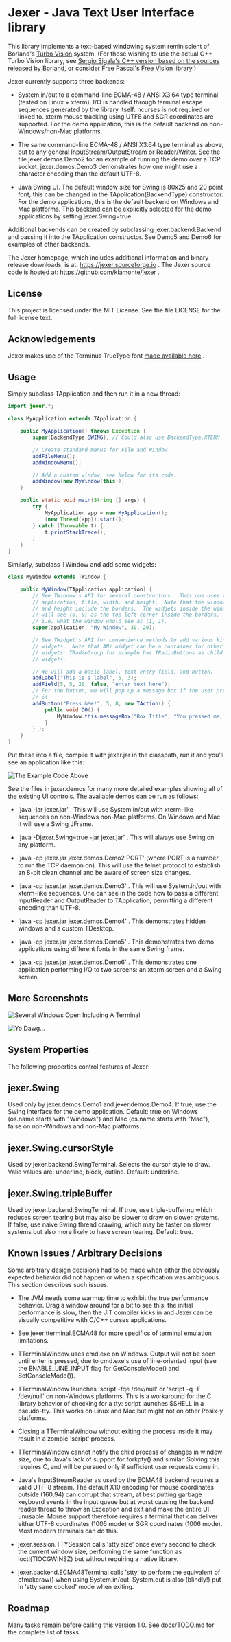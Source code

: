 Jexer - Java Text User Interface library
========================================

This library implements a text-based windowing system reminiscient of
Borland's [Turbo Vision](http://en.wikipedia.org/wiki/Turbo_Vision)
system.  (For those wishing to use the actual C++ Turbo Vision
library, see [Sergio Sigala's C++ version based on the sources
released by Borland,](http://tvision.sourceforge.net/) or consider
Free Pascal's [Free Vision
library.](http://wiki.freepascal.org/Free_Vision))

Jexer currently supports three backends:

* System.in/out to a command-line ECMA-48 / ANSI X3.64 type terminal
  (tested on Linux + xterm).  I/O is handled through terminal escape
  sequences generated by the library itself: ncurses is not required
  or linked to.  xterm mouse tracking using UTF8 and SGR coordinates
  are supported.  For the demo application, this is the default
  backend on non-Windows/non-Mac platforms.

* The same command-line ECMA-48 / ANSI X3.64 type terminal as above,
  but to any general InputStream/OutputStream or Reader/Writer.  See
  the file jexer.demos.Demo2 for an example of running the demo over a
  TCP socket.  jexer.demos.Demo3 demonstrates how one might use a
  character encoding than the default UTF-8.

* Java Swing UI.  The default window size for Swing is 80x25 and 20
  point font; this can be changed in the TApplication(BackendType)
  constructor.  For the demo applications, this is the default backend
  on Windows and Mac platforms.  This backend can be explicitly
  selected for the demo applications by setting jexer.Swing=true.

Additional backends can be created by subclassing
jexer.backend.Backend and passing it into the TApplication
constructor.  See Demo5 and Demo6 for examples of other backends.

The Jexer homepage, which includes additional information and binary
release downloads, is at: https://jexer.sourceforge.io .  The Jexer
source code is hosted at: https://github.com/klamonte/jexer .



License
-------

This project is licensed under the MIT License.  See the file LICENSE
for the full license text.



Acknowledgements
----------------

Jexer makes use of the Terminus TrueType font [made available
here](http://files.ax86.net/terminus-ttf/) .



Usage
-----

Simply subclass TApplication and then run it in a new thread:

```Java
import jexer.*;

class MyApplication extends TApplication {

    public MyApplication() throws Exception {
        super(BackendType.SWING); // Could also use BackendType.XTERM

        // Create standard menus for File and Window
        addFileMenu();
        addWindowMenu();

        // Add a custom window, see below for its code.
        addWindow(new MyWindow(this));
    }

    public static void main(String [] args) {
        try {
            MyApplication app = new MyApplication();
            (new Thread(app)).start();
        } catch (Throwable t) {
            t.printStackTrace();
        }
    }
}
```

Similarly, subclass TWindow and add some widgets:

```Java
class MyWindow extends TWindow {

    public MyWindow(TApplication application) {
        // See TWindow's API for several constructors.  This one uses the
        // application, title, width, and height.  Note that the window width
        // and height include the borders.  The widgets inside the window
        // will see (0, 0) as the top-left corner inside the borders,
        // i.e. what the window would see as (1, 1).
        super(application, "My Window", 30, 20);

        // See TWidget's API for convenience methods to add various kinds of
        // widgets.  Note that ANY widget can be a container for other
        // widgets: TRadioGroup for example has TRadioButtons as child
        // widgets.

        // We will add a basic label, text entry field, and button.
        addLabel("This is a label", 5, 3);
        addField(5, 5, 20, false, "enter text here");
        // For the button, we will pop up a message box if the user presses
        // it.
        addButton("Press &Me!", 5, 8, new TAction() {
            public void DO() {
                MyWindow.this.messageBox("Box Title", "You pressed me, yay!");
            }
        } );
    }
}
```

Put these into a file, compile it with jexer.jar in the classpath, run
it and you'll see an application like this:

![The Example Code Above](/screenshots/readme_application.png?raw=true "The application in the text of README.md")

See the files in jexer.demos for many more detailed examples showing
all of the existing UI controls.  The available demos can be run as
follows:

  * 'java -jar jexer.jar' .  This will use System.in/out with
    xterm-like sequences on non-Windows non-Mac platforms.  On Windows
    and Mac it will use a Swing JFrame.

  * 'java -Djexer.Swing=true -jar jexer.jar' .  This will always use
    Swing on any platform.

  * 'java -cp jexer.jar jexer.demos.Demo2 PORT' (where PORT is a
    number to run the TCP daemon on).  This will use the telnet
    protocol to establish an 8-bit clean channel and be aware of
    screen size changes.

  * 'java -cp jexer.jar jexer.demos.Demo3' .  This will use
    System.in/out with xterm-like sequences.  One can see in the code
    how to pass a different InputReader and OutputReader to
    TApplication, permitting a different encoding than UTF-8.

  * 'java -cp jexer.jar jexer.demos.Demo4' .  This demonstrates hidden
    windows and a custom TDesktop.

  * 'java -cp jexer.jar jexer.demos.Demo5' .  This demonstrates two
    demo applications using different fonts in the same Swing frame.

  * 'java -cp jexer.jar jexer.demos.Demo6' .  This demonstrates one
    application performing I/O to two screens: an xterm screen and a
    Swing screen.



More Screenshots
----------------

![Several Windows Open Including A Terminal](/screenshots/screenshot1.png?raw=true "Several Windows Open Including A Terminal")

![Yo Dawg...](/screenshots/yodawg.png?raw=true "Yo Dawg, I heard you like text windowing systems, so I ran a text windowing system inside your text windowing system so you can have a terminal in your terminal.")



System Properties
-----------------

The following properties control features of Jexer:

  jexer.Swing
  -----------

  Used only by jexer.demos.Demo1 and jexer.demos.Demo4.  If true, use
  the Swing interface for the demo application.  Default: true on
  Windows (os.name starts with "Windows") and Mac (os.name starts with
  "Mac"), false on non-Windows and non-Mac platforms.

  jexer.Swing.cursorStyle
  -----------------------

  Used by jexer.backend.SwingTerminal.  Selects the cursor style to
  draw.  Valid values are: underline, block, outline.  Default:
  underline.

  jexer.Swing.tripleBuffer
  ------------------------

  Used by jexer.backend.SwingTerminal.  If true, use triple-buffering
  which reduces screen tearing but may also be slower to draw on
  slower systems.  If false, use naive Swing thread drawing, which may
  be faster on slower systems but also more likely to have screen
  tearing.  Default: true.



Known Issues / Arbitrary Decisions
----------------------------------

Some arbitrary design decisions had to be made when either the
obviously expected behavior did not happen or when a specification was
ambiguous.  This section describes such issues.

  - The JVM needs some warmup time to exhibit the true performance
    behavior.  Drag a window around for a bit to see this: the initial
    performance is slow, then the JIT compiler kicks in and Jexer can
    be visually competitive with C/C++ curses applications.

  - See jexer.tterminal.ECMA48 for more specifics of terminal
    emulation limitations.

  - TTerminalWindow uses cmd.exe on Windows.  Output will not be seen
    until enter is pressed, due to cmd.exe's use of line-oriented
    input (see the ENABLE_LINE_INPUT flag for GetConsoleMode() and
    SetConsoleMode()).

  - TTerminalWindow launches 'script -fqe /dev/null' or 'script -q -F
    /dev/null' on non-Windows platforms.  This is a workaround for the
    C library behavior of checking for a tty: script launches $SHELL
    in a pseudo-tty.  This works on Linux and Mac but might not on
    other Posix-y platforms.

  - Closing a TTerminalWindow without exiting the process inside it
    may result in a zombie 'script' process.

  - TTerminalWindow cannot notify the child process of changes in
    window size, due to Java's lack of support for forkpty() and
    similar.  Solving this requires C, and will be pursued only if
    sufficient user requests come in.

  - Java's InputStreamReader as used by the ECMA48 backend requires a
    valid UTF-8 stream.  The default X10 encoding for mouse
    coordinates outside (160,94) can corrupt that stream, at best
    putting garbage keyboard events in the input queue but at worst
    causing the backend reader thread to throw an Exception and exit
    and make the entire UI unusable.  Mouse support therefore requires
    a terminal that can deliver either UTF-8 coordinates (1005 mode)
    or SGR coordinates (1006 mode).  Most modern terminals can do
    this.

  - jexer.session.TTYSession calls 'stty size' once every second to
    check the current window size, performing the same function as
    ioctl(TIOCGWINSZ) but without requiring a native library.

  - jexer.backend.ECMA48Terminal calls 'stty' to perform the
    equivalent of cfmakeraw() when using System.in/out.  System.out is
    also (blindly!) put in 'stty sane cooked' mode when exiting.



Roadmap
-------

Many tasks remain before calling this version 1.0.  See docs/TODO.md
for the complete list of tasks.
